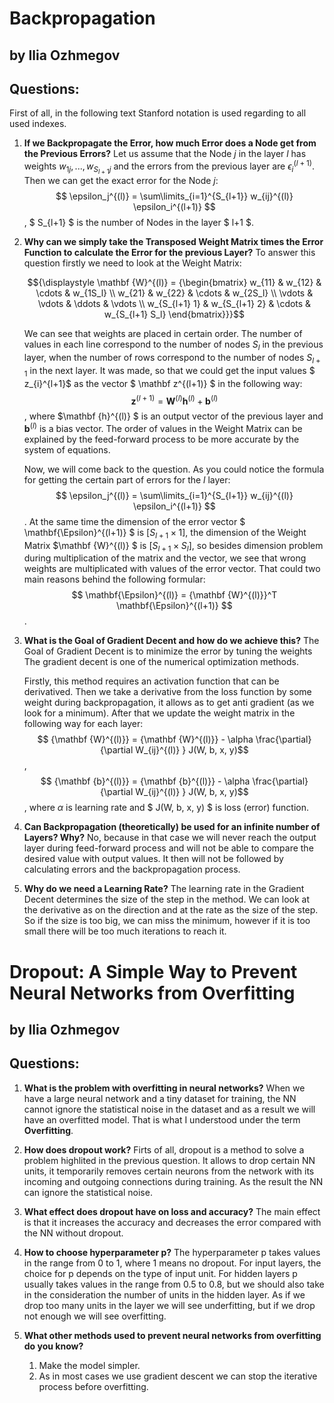 # Backpropagation
## by Ilia Ozhmegov

## Questions:

First of all, in the following text Stanford notation is used regarding to all used indexes.

1. **If we Backpropagate the Error, how much Error does a Node get from the Previous Errors?**
    Let us assume that the Node $j$ in the layer $l$ has weights $w_{1j}, ..., w_{S_{l+1}j}$ and the errors from the previous layer are $\epsilon_{i}^{(l+1)}$. Then we can get the exact error for the Node $j$:
    $$ \epsilon_j^{(l)} = \sum\limits_{i=1}^{S_{l+1}} w_{ij}^{(l)} \epsilon_i^{(l+1)} $$, 
    $ S_{l+1} $ is the number of Nodes in the layer $ l+1 $.
    
1. **Why can we simply take the Transposed Weight Matrix times the Error Function to calculate the Error for the previous Layer?**
    To answer this question firstly we need to look at the Weight Matrix:

    $${\displaystyle \mathbf {W}^{(l)} =
        {\begin{bmatrix}
            w_{11} & w_{12} & \cdots & w_{1S_l} \\
            w_{21} & w_{22} & \cdots & w_{2S_l} \\
            \vdots & \vdots & \ddots & \vdots \\
            w_{S_{l+1} 1} & w_{S_{l+1} 2} & \cdots & w_{S_{l+1} S_l}
        \end{bmatrix}}}$$

    We can see that weights are placed in certain order. The number of values in each line correspond to the number of nodes $S_l$ in the previous layer, when the number of rows correspond to the number of nodes $S_{l+1}$ in the next layer. It was made, so that we could get the input values $ z_{i}^{l+1}$ as the vector $ \mathbf z^{(l+1)} $ in the following way:
    $$ \mathbf z^{(l+1)} = \mathbf {W}^{(l)} \mathbf {h}^{(l)} + \mathbf{b}^{(l)}$$,
    where $\mathbf {h}^{(l)} $ is an output vector of the previous layer and $\mathbf{b}^{(l)}$ is a bias vector. The order of values in the Weight Matrix can be explained by the feed-forward process to be more accurate by the system of equations. 

    Now, we will come back to the question. As you could notice the formula for getting the certain part of errors for the $l$ layer:
    $$ \epsilon_j^{(l)} = \sum\limits_{i=1}^{S_{l+1}} w_{ij}^{(l)} \epsilon_i^{(l+1)} $$.
    At the same time the dimension of the error vector $ \mathbf{\Epsilon}^{(l+1)} $ is $[S_{l+1} \times 1]$, the dimension of the Weight Matrix $\mathbf {W}^{(l)} $ is $[S_{l+1} \times S_{l}]$, so besides dimension problem during multiplication of the matrix and the vector, we see that wrong weights are multiplicated with values of the error vector. That could two main reasons behind the following formular:
    $$  \mathbf{\Epsilon}^{(l)} = {\mathbf {W}^{(l)}}^T \mathbf{\Epsilon}^{(l+1)} $$.

1. **What is the Goal of Gradient Decent and how do we achieve this?**
    The Goal of Gradient Decent is to minimize the error by tuning the weights
    The gradient decent is one of the numerical optimization methods.

    Firstly, this method requires an activation function that can be derivatived. Then we take a derivative from the loss function by some weight during backpropagation, it allows as to get anti gradient (as we look for a minimum). After that we update the weight matrix in the following way for each layer:
    $$ {\mathbf {W}^{(l)}} = {\mathbf {W}^{(l)}} - \alpha \frac{\partial}{\partial W_{ij}^{(l)} } J(W, b, x, y)$$,
    $$ {\mathbf {b}^{(l)}} = {\mathbf {b}^{(l)}} - \alpha \frac{\partial}{\partial W_{ij}^{(l)} } J(W, b, x, y)$$,
    where $\alpha$ is learning rate and $ J(W, b, x, y) $ is loss (error) function.

1. **Can Backpropagation (theoretically) be used for an infinite number of Layers? Why?**
    No, because in that case we will never reach the output layer during feed-forward process and will not be able to compare the desired value with output values. It then will not be followed by calculating errors and the backpropagation process.

1. **Why do we need a Learning Rate?**
    The learning rate in the Gradient Decent determines the size of the step in the method. We can look at the derivative as on the direction and at the rate as the size of the step. So if the size is too big, we can miss the minimum, however if it is too small there will be too much iterations to reach it.


# Dropout: A Simple Way to Prevent Neural Networks from Overfitting

## by Ilia Ozhmegov

## Questions:
1. **What is the problem with overfitting in neural networks?**
    When we have a large neural network and a tiny dataset for training, the NN cannot ignore the statistical noise in the dataset and as a result we will have an overfitted model. That is what I understood under the term **Overfitting**.

1. **How does dropout work?**
    Firts of all, dropout is a method to solve a problem highlited in the previous question. It allows to drop certain NN units, it temporarily removes certain neurons from the network with its incoming and outgoing connections during training. As the result the NN can ignore the statistical noise.

1. **What effect does dropout have on loss and accuracy?**
    The main effect is that it increases the accuracy and decreases the error compared with the NN without dropout.

1. **How to choose hyperparameter p?**
    The hyperparameter p takes values in the range from 0 to 1, where 1 means no dropout. For input layers, the choice for p depends on the type of input unit. For hidden layers p usually takes values in the range from 0.5 to 0.8, but we should also take in the consideration the number of units in the hidden layer. As if we drop too many units in the layer we will see underfitting, but if we drop not enough we will see overfitting.

1. **What other methods used to prevent neural networks from overfitting do you know?**
    1. Make the model simpler.
    2. As in most cases we use gradient descent we can stop the iterative process before overfitting.
